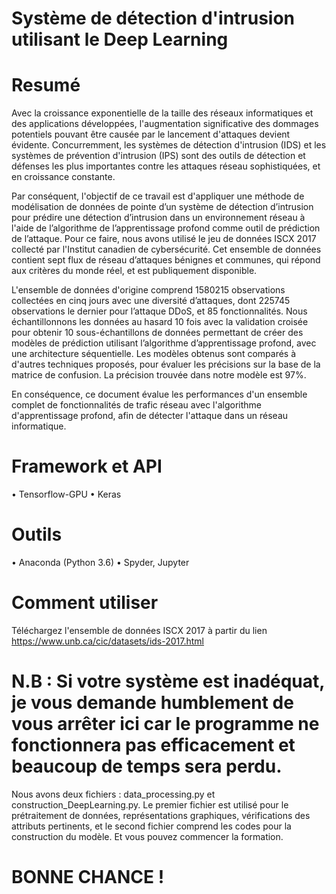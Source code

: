 # Système de détection d'intrusion utilisant le Deep Learning

# Resumé

Avec la croissance exponentielle de la taille des réseaux informatiques et des applications développées, l'augmentation significative des dommages potentiels pouvant être causée par le lancement d'attaques devient évidente. Concurremment, les systèmes de détection d'intrusion (IDS) et les systèmes de prévention d'intrusion (IPS) sont des outils de détection et défenses les plus importantes contre les attaques réseau sophistiquées, et en croissance constante. 

Par conséquent, l'objectif de ce travail est d'appliquer une méthode de modélisation de données de pointe d’un système de détection d’intrusion pour prédire une détection d’intrusion dans un environnement réseau à l'aide de l’algorithme de l’apprentissage profond  comme outil de prédiction de l’attaque.
Pour ce faire, nous avons utilisé le jeu de données ISCX 2017 collecté par l'Institut canadien de cybersécurité. Cet ensemble de données contient sept flux de réseau d’attaques bénignes et communes, qui répond aux critères du monde réel, et est publiquement disponible. 

L'ensemble de données d'origine comprend 1580215 observations collectées en cinq jours avec une diversité d’attaques, dont 225745 observations le dernier pour l’attaque DDoS, et 85 fonctionnalités. Nous échantillonnons les données au hasard 10 fois avec la validation croisée pour obtenir 10 sous-échantillons de données permettant de créer des modèles de prédiction utilisant l’algorithme d’apprentissage profond, avec une architecture séquentielle.
Les modèles obtenus sont comparés à d'autres techniques proposés, pour évaluer les précisions sur la base de la matrice de confusion. La précision trouvée dans notre modèle est 97\%.

En conséquence, ce document évalue les performances d'un ensemble complet de fonctionnalités de trafic réseau avec l'algorithme d'apprentissage profond, afin de détecter l'attaque dans un réseau informatique.

# Framework et API
•	Tensorflow-GPU
•	Keras
# Outils
•	Anaconda (Python 3.6)
•	Spyder, Jupyter 
# Comment utiliser
Téléchargez l'ensemble de données ISCX 2017 à partir du lien
https://www.unb.ca/cic/datasets/ids-2017.html
# N.B : Si votre système est inadéquat, je vous demande humblement de vous arrêter ici car le programme ne fonctionnera pas efficacement et beaucoup de temps sera perdu.
Nous avons deux fichiers : data_processing.py et construction_DeepLearning.py. Le premier fichier est utilisé pour le prétraitement de données, représentations graphiques, vérifications des attributs pertinents, et le second fichier comprend les codes pour la construction du modèle.
Et vous pouvez commencer la formation.
# BONNE CHANCE ! 
